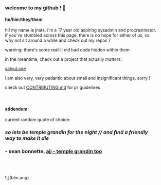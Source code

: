 ### welcome to my github ! 👋

#### he/him/they/them

hi! my name is jnats.
i'm a 17 year old aspiring sysadmin and procrastinator. if you've stumbled across this page, there is no hope for either of us, so why not sit around a while and check out my repos ?

warning: there's some realllll old bad code hidden within them

in the meantime, check out a project that actually *matters*:

[salyut.one](https://salyut.one)

i am also very, very pedantic about small and insignificant things, sorry !

check out [CONTRIBUTING.md](CONTRIBUTING.md) for pr guidelines
<br>
<br>
<br>
#### addendum:
current random quote of choice:


### *so lets be temple grandin for the night // and find a friendly way to make it die*

### \- sean bonnette, [ajj - temple grandin too](https://www.youtube.com/watch?v=6-aJziwXbhM)
<br>
<br>
<br>
![](blm.png)
